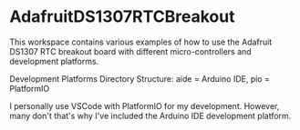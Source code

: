 # AdafruitDS1307RTCBreakout
This workspace contains various examples of how to use the Adafruit DS1307 RTC breakout board with different micro-controllers and development platforms.

Development Platforms Directory Structure: 
aide = Arduino IDE, pio = PlatformIO

I personally use VSCode with PlatformIO for my development. However, many don't that's why I've included the Arduino IDE development platform.


